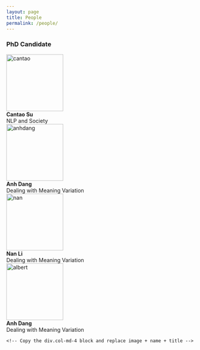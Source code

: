 ```yaml
---
layout: page
title: People
permalink: /people/
---
```



<!-- <img src="{{ 'assets/images/anhdang.jpg' | relative_url }}" class="img-thumbnail" alt="anh2"> -->

 <div class="container">
  <h3>PhD Candidate</h3>
  <div class="row text-center">
  <!-- Person 1 -->
  <div class="col-md-6 mb-4">
    <img src="{{ 'assets/images/cantao.jpg' | relative_url }}" class="img-thumbnail rounded"
         style="width: 150px; height: 150px; object-fit: cover;" alt="cantao">
    <div class="mt-2 p-2 rounded bg-light">
      <strong>Cantao Su</strong><br>
      NLP and Society
    </div>
  </div>

  <!-- Person 2 -->
  <div class="col-md-6 mb-4">
    <img src="{{ 'assets/images/anhdang.jpg' | relative_url }}" class="img-thumbnail rounded"
         style="width: 150px; height: 150px; object-fit: cover;" alt="anhdang">
    <div class="mt-2 p-2 rounded bg-light">
      <strong>Anh Dang</strong><br>
      Dealing with Meaning Variation
   <div class="row text-center">
  <!-- Person 1 -->
  <div class="col-md-6 mb-4">
    <img src="{{ 'assets/images/nanli.jpg' | relative_url }}" class="img-thumbnail rounded"
         style="width: 150px; height: 150px; object-fit: cover;" alt="nan">
    <div class="mt-2 p-2 rounded bg-light">
      <strong>Nan Li</strong><br>
      Dealing with Meaning Variation
    </div>
  </div>

  <!-- Person 2 -->
  <div class="col-md-6 mb-4">
    <img src="{{ 'assets/images/albert.jpg' | relative_url }}" class="img-thumbnail rounded"
         style="width: 150px; height: 150px; object-fit: cover;" alt="albert">
    <div class="mt-2 p-2 rounded bg-light">
      <strong>Anh Dang</strong><br>
      Dealing with Meaning Variation
    </div>
  </div>
</div>


 <!--
  <div class="row text-center">
    <div class="col-md-4 mb-4">
      <img src="{{ 'assets/images/anhdang.jpg' | relative_url }}" class="img-thumbnail rounded" style="width: 150px; height: 150px; object-fit: cover;" alt="AnhDang">
      <div class="mt-2 p-2 rounded bg-light">
        <strong>Anh Dang</strong><br>
        Dealing with Meaning Variation
      </div>
    </div>
    <div class="col-md-4 mb-4">
      <img src="{{ 'assets/images/cantao.jpg' | relative_url }}" class="img-thumbnail rounded" style="width: 150px; height: 150px; object-fit: cover;" alt="cantao">
      <div class="mt-2 p-2 rounded bg-light">
        <strong>Cantao Su</strong><br>
        NLP and Society
      </div>
    </div>

    
    <!-- Repeat for more people -->
    <!-- Copy the div.col-md-4 block and replace image + name + title -->
  <!-- </div>
</div>
